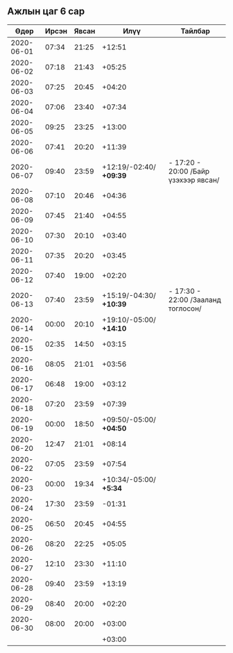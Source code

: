 ## Ажлын цаг 6 сар

| Өдөр       | Ирсэн | Явсан | Илүү                      | Тайлбар                              |
| ---------- | ----- | ----- | ------------------------- | ------------------------------------ |
| 2020-06-01 | 07:34 | 21:25 | +12:51                    |                                      |
| 2020-06-02 | 07:18 | 21:43 | +05:25                    |                                      |
| 2020-06-03 | 07:25 | 20:45 | +04:20                    |                                      |
| 2020-06-04 | 07:06 | 23:40 | +07:34                    |                                      |
| 2020-06-05 | 09:25 | 23:25 | +13:00                    |                                      |
| 2020-06-06 | 07:41 | 20:20 | +11:39                    |                                      |
| 2020-06-07 | 09:40 | 23:59 | +12:19/-02:40/ **+09:39** | - 17:20 - 20:00 /Байр үзэхээр явсан/ |
| 2020-06-08 | 07:10 | 20:46 | +04:36                    |                                      |
| 2020-06-09 | 07:45 | 21:40 | +04:55                    |                                      |
| 2020-06-10 | 07:30 | 20:10 | +03:40                    |                                      |
| 2020-06-11 | 07:35 | 20:20 | +03:45                    |                                      |
| 2020-06-12 | 07:40 | 19:00 | +02:20                    |                                      |
| 2020-06-13 | 07:40 | 23:59 | +15:19/-04:30/ **+10:39** | - 17:30 - 22:00 /Зааланд тоглосон/   |
| 2020-06-14 | 00:00 | 20:10 | +19:10/-05:00/ **+14:10** |                                      |
| 2020-06-15 | 02:35 | 14:50 | +03:15                    |                                      |
| 2020-06-16 | 08:05 | 21:01 | +03:56                    |                                      |
| 2020-06-17 | 06:48 | 19:00 | +03:12                    |                                      |
| 2020-06-18 | 07:20 | 23:59 | +07:39                    |                                      |
| 2020-06-19 | 00:00 | 18:50 | +09:50/-05:00/ **+04:50** |                                      |
| 2020-06-20 | 12:47 | 21:01 | +08:14                    |                                      |
| 2020-06-22 | 07:05 | 23:59 | +07:54                    |                                      |
| 2020-06-23 | 00:00 | 19:34 | +10:34/-05:00/ **+5:34**  |                                      |
| 2020-06-24 | 17:30 | 23:59 | -01:31                    |                                      |
| 2020-06-25 | 06:50 | 20:45 | +04:55                    |                                      |
| 2020-06-26 | 08:20 | 22:25 | +05:05                    |                                      |
| 2020-06-27 | 12:10 | 23:30 | +11:10                    |                                      |
| 2020-06-28 | 09:40 | 23:59 | +13:19                    |                                      |
| 2020-06-29 | 08:40 | 20:00 | +02:20                    |                                      |
| 2020-06-30 | 08:00 | 20:00 | +03:00                    |                                      |
|            |       |       | +03:00                    |                                      |
